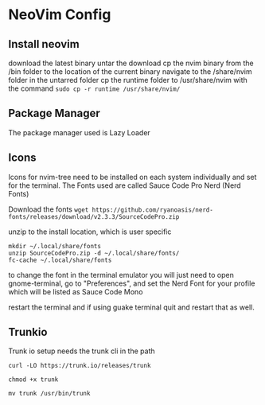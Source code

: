 # NeoVim Config

## Install neovim
download the latest binary
untar the download
cp the nvim binary from the /bin folder to the location of the current binary
navigate to the /share/nvim folder in the untarred folder
cp the runtime folder to /usr/share/nvim with the command ```sudo cp -r runtime /usr/share/nvim/```

## Package Manager
The package manager used is Lazy Loader

## Icons
Icons for nvim-tree need to be installed on each system individually and set for the terminal. The Fonts used are called Sauce Code Pro Nerd (Nerd Fonts)

Download the fonts
```wget https://github.com/ryanoasis/nerd-fonts/releases/download/v2.3.3/SourceCodePro.zip```

unzip to the install location, which is user specific

```shell
mkdir ~/.local/share/fonts
unzip SourceCodePro.zip -d ~/.local/share/fonts/
fc-cache ~/.local/share/fonts
```

to change the font in the terminal emulator you will just need to open gnome-terminal, go to "Preferences", and set the Nerd Font for your profile which will be listed as Sauce Code Mono

restart the terminal and if using guake terminal quit and restart that as well.

## Trunkio
Trunk io setup needs the trunk cli in the path

```curl -LO https://trunk.io/releases/trunk```

```chmod +x trunk```

```mv trunk /usr/bin/trunk```

